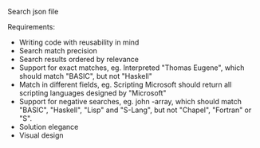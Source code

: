 Search json file


Requirements:

- Writing code with reusability in mind
- Search match precision
- Search results ordered by relevance
- Support for exact matches, eg. Interpreted "Thomas Eugene", which should match "BASIC", but not "Haskell"
- Match in different fields, eg. Scripting Microsoft should return all scripting languages designed by "Microsoft"
- Support for negative searches, eg. john -array, which should match "BASIC", "Haskell", "Lisp" and "S-Lang", but not "Chapel", "Fortran" or "S".
- Solution elegance
- Visual design
